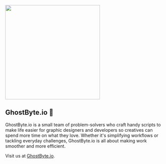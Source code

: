 <img src="https://github.com/GhostByte-io/.github/assets/6352013/c313de7d-af0f-4cd5-894f-0dba1519eb75" width="300px"><br>
## GhostByte.io 👋

GhostByte.io is a small team of problem-solvers who craft handy scripts to make life easier for graphic designers and developers so creatives can spend more time on what they love. Whether it's simplifying workflows or tackling everyday challenges, GhostByte.io is all about making work smoother and more efficient.

Visit us at [GhostByte.io](https://www.ghostbyte.io).
